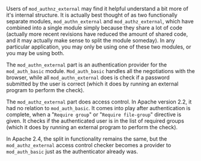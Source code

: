 Users of `mod_authnz_external` may find it helpful understand a bit more of it's internal structure.  It is actually best thought of as two functionally separate modules, `mod_authn_external` and `mod_authz_external`, which have combined into a single module simply because they share a lot of code (actually more recent revisions have reduced the amount of shared code, and it may actually make sense to split the module someday). In any particular application, you may only be using one of these two modules, or you may be using both.

The `mod_authn_external` part is an authentication provider for the `mod_auth_basic` module.  `Mod_auth_basic` handles all the negotiations with the browser, while all `mod_authn_external` does is check if a password submitted by the user is correct (which it does by running an external program to perform the check).

The `mod_authz_external` part does access control.  In Apache version 2.2, it had no relation to `mod_auth_basic`.  It comes into play after authentication is complete, when a "`Require group`" or "`Require file-group`" directive is given.  It checks if the authenticated user is in the list of required groups (which it does by running an external program to perform the check).

In Apache 2.4, the split in functionality remains the same, but the `mod_authz_external` access control checker becomes a provider to `mod_auth_basic` just as the authenticator already was.